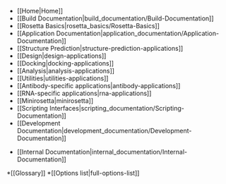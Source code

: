* [[Home|Home]]
* [[Build Documentation|build_documentation/Build-Documentation]]
* [[Rosetta Basics|rosetta_basics/Rosetta-Basics]]
* [[Application Documentation|application_documentation/Application-Documentation]]
 * [[Structure Prediction|structure-prediction-applications]]
 * [[Design|design-applications]]
 * [[Docking|docking-applications]]
 * [[Analysis|analysis-applications]]
 * [[Utilities|utilities-applications]]
 * [[Antibody-specific applications|antibody-applications]]
 * [[RNA-specific applications|rna-applications]]
 * [[Minirosetta|minirosetta]]
* [[Scripting Interfaces|scripting_documentation/Scripting-Documentation]]
* [[Development Documentation|development_documentation/Development-Documentation]]
<!---BEGIN_INTERNAL-->
* [[Internal Documentation|internal_documentation/Internal-Documentation]]
<!---END_INTERNAL-->

*[[Glossary]]
*[[Options list|full-options-list]]